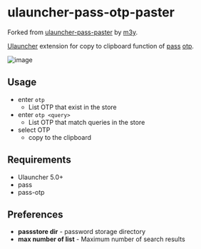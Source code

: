 # ulauncher-pass-otp-paster

Forked from [ulauncher-pass-paster](https://github.com/m3y/ulauncher-pass-paster) by [m3y](https://github.com/m3y/).

[Ulauncher](https://ulauncher.io/) extension for copy to clipboard function of [pass](https://www.passwordstore.org/) [otp](https://github.com/tadfisher/pass-otp). 

![image](images/image.gif)

## Usage
- enter `otp`
  - List OTP that exist in the store
- enter `otp <query>`
  - List OTP that match queries in the store
- select OTP
  - copy to the clipboard

## Requirements
- Ulauncher 5.0+
- pass
- pass-otp

## Preferences
- **passstore dir** - password storage directory
- **max number of list** - Maximum number of search results
